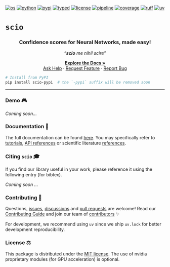 [![os][os_img]][os_target]
[![python][python_img]][python_target]
[![pypi][pypi_img]][pypi_target]
[![typed][typed_img]][typed_target]
[![license][license_img]][license_target]
[![pipeline][pipeline_img]][pipeline_target]
[![coverage][coverage_img]][coverage_target]
[![ruff][ruff_img]][ruff_target]
[![uv][uv_img]][uv_target]

[os_img]: https://img.shields.io/badge/cross--platform-%E2%9C%93-blue "Tested on Ubuntu & Windows"
[os_target]: https://sciortd.readthedocs.io/en/latest/user_guide/installation_compatibility.html#os-compatibility

[python_img]: https://img.shields.io/badge/python-3.12%20|%203.13-blue "Compatible Python versions"
[python_target]: https://devguide.python.org/versions

[pypi_img]: https://img.shields.io/pypi/v/scio-pypi "Latest PyPI release"
[pypi_target]: https://pypi.org/project/scio-pypi

[typed_img]: https://img.shields.io/pypi/types/scio-pypi "This package is typed"
[typed_target]: https://peps.python.org/pep-0561

[license_img]: https://img.shields.io/github/license/ThalesGroup/scio "Distributed under"
[license_target]: https://github.com/ThalesGroup/scio?tab=MIT-1-ov-file#MIT-1-ov-file

[pipeline_img]: https://github.com/ThalesGroup/scio/actions/workflows/ci.yml/badge.svg?branch=release "Pipeline status"
[pipeline_target]: https://github.com/ThalesGroup/scio/actions

[coverage_img]: https://codecov.io/github/ThalesGroup/scio/graph/badge.svg?token=7L1KWAHGR6 "Test coverage"
[coverage_target]: https://codecov.io/github/ThalesGroup/scio

[ruff_img]: https://img.shields.io/endpoint?url=https://raw.githubusercontent.com/astral-sh/ruff/main/assets/badge/v2.json "Linted and formatted with Ruff"
[ruff_target]: https://github.com/astral-sh/ruff#readme

[uv_img]: https://img.shields.io/endpoint?url=https://raw.githubusercontent.com/astral-sh/uv/main/assets/badge/v0.json "Developed with uv"
[uv_target]: https://github.com/astral-sh/uv#readme

<!-- End of Badges -->


# `scio`

<div align="center">
  <h3>Confidence scores for Neural Networks, made easy!</h3>
  <p><i>“<strong>scio</strong> me nihil scire”</i></p>

  <p align="center">
    <a href="https://sciortd.readthedocs.io/en/latest/index.html"><strong>Explore the Docs »</strong></a>
    <br />
    <a href="https://github.com/ThalesGroup/scio/issues/new?labels=question">Ask Help</a>
    &middot;
    <a href="https://github.com/ThalesGroup/scio/issues/new?template=feature_request.yml">Request Feature</a>
    &middot;
    <a href="https://github.com/ThalesGroup/scio/issues/new?template=bug_report.yml">Report Bug</a>
  </p>
</div>

```bash
# Install from PyPI
pip install scio-pypi  # the `-pypi` suffix will be removed soon
```

----

### Demo 🎮
*Coming soon...*

### Documentation 📖
The full documentation can be found [here][docs]. You may specifically refer to [tutorials], [API references][api] or scientific literature [references].

### Citing `scio` 🎓
<!-- START CITING -->
If you find our library useful in your work, please reference it using the following entry (for bibtex).

*Coming soon ...*
<!-- END CITING -->

### Contributing 💫
Questions, [issues], [discussions] and [pull requests][pulls] are welcome! Read our [Contributing Guide](CONTRIBUTING.md) and join our team of [contributors](CONTRIBUTORS.md) ✨

For development, we recommend using `uv` since we ship `uv.lock` for better development reproducibility.

### License ⚖️
This package is distributed under the [MIT license](LICENSE). The use of nvidia proprietary modules (for GPU acceleration) is optional.

<!-- References -->
[docs]: https://sciortd.readthedocs.io/en/latest/index.html
[tutorials]: https://sciortd.readthedocs.io/en/latest/auto_tutorials/index.html
[api]: https://sciortd.readthedocs.io/en/latest/api_references.html
[references]: https://sciortd.readthedocs.io/en/latest/bib_references.html
[citing]:  https://sciortd.readthedocs.io/en/latest/citing_scio.html
[issues]: https://github.com/ThalesGroup/scio/issues
[discussions]: https://github.com/ThalesGroup/scio/discussions
[pulls]: https://github.com/ThalesGroup/scio/pulls
